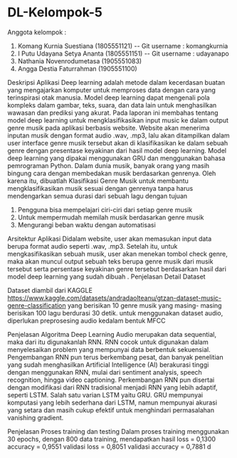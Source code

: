 # DL-Kelompok-5
Anggota kelompok :
  1. Komang Kurnia Suestiana (1805551121) -- Git username : komangkurnia
  2. I Putu Udayana Setya Ananta (1805551151) -- Git username : udayanapo
  3. Nathania Novenrodumetasa (1905551083)
  4. Angga Destia Faturrahman (1905551100)
  
Deskripsi Aplikasi
Deep learning adalah metode dalam kecerdasan buatan yang mengajarkan komputer untuk memproses data dengan cara yang terinspirasi otak manusia. Model deep learning dapat mengenali pola kompleks dalam gambar, teks, suara, dan data lain untuk menghasilkan wawasan dan prediksi yang akurat. Pada laporan ini membahas tentang model deep learning untuk mengklasifikasikan input music ke dalam output genre musik pada aplikasi berbasis website. Website akan menerima inputan musik dengan format audio .wav, .mp3, lalu akan ditampilkan dalam user interface genre musik tersebut akan di klasifikasikan ke dalam sebuah genre dengan presentase keyakinan dari hasil model deep learning. Model deep learning yang dipakai menggunakan GRU dan menggunakan bahasa pemrograman Python.
Dalam dunia musik, banyak orang yang masih bingung cara dengan membedakan musik berdasarkan genrenya. Oleh karena itu, dibuatlah Klasifikasi Genre Musik untuk membantu mengklasifikasikan musik sesuai dengan genrenya tanpa harus mendengarkan semua durasi dari sebuah lagu dengan tujuan 
1. Pengguna bisa mempelajari ciri-ciri dari setiap genre musik
2. Untuk mempermudah memilah musik berdasarkan genre musik
3. Mengurangi beban waktu dengan automatisasi 

Arsitektur Aplikasi 
Didalam website, user akan memasukan input data berupa format audio seperti .wav, .mp3. Setelah itu, untuk mengkasifikasikan sebuah musik, user akan menekan tombol check genre, maka akan muncul output sebuah teks berupa genre musik dari musik tersebut serta persentase keyakinan genre tersebut berdasarkan hasil dari model deep learning yang sudah dibuah .
Penjelasan Detail Dataset

Dataset diambil dari KAGGLE
https://www.kaggle.com/datasets/andradaolteanu/gtzan-dataset-music-genre-classification yang berisikan 10 genre musik yang masing- masing berisikan 100 lagu berdurasi 30 detik. untuk menggunakan dataset audio, diperlukan preprosesing audio kedalam bentuk MFCC 

Penjelasan Algoritma Deep Learning
Audio merupakan data sequential, maka dari itu digunakanlah RNN. RNN cocok untuk digunakan dalam menyelesaikan problem yang mempunyai data berbentuk sekuensial. Pengembangan RNN pun terus berkembang pesat, dan banyak penelitian yang sudah menghasilkan Artificial Intelligence (AI) berakurasi tinggi dengan menggunakan RNN, mulai dari sentiment analysis, speech recognition, hingga video captioning. Perkembangan RNN pun disertai dengan modifikasi dari RNN tradisional menjadi RNN yang lebih adaptif, seperti LSTM. Salah satu varian LSTM yaitu GRU. GRU mempunyai komputasi yang lebih sederhana dari LSTM, namun mempunyai akurasi yang setara dan masih cukup efektif untuk menghindari permasalahan vanishing gradient.

Penjelasan Proses training dan testing
Dalam proses training menggunakan 30 epochs, dengan 800 data training, mendapatkan hasil loss = 0,1300 accuracy = 0,9551 validasi loss = 0,8051 validasi accuracy = 0,7881 d

